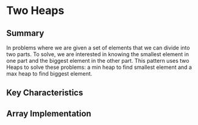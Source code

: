 # Two Heaps
## Summary
In problems where we are given a set of elements that we can divide into two parts. To solve, we are interested in knowing the smallest element in one part and the biggest element in the other part. This pattern uses two Heaps to solve these problems: a min heap to find smallest element and a max heap to find biggest element.
## Key Characteristics

## Array Implementation

